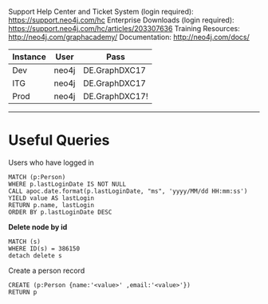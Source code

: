 Support Help Center and Ticket System (login required):
https://support.neo4j.com/hc
Enterprise Downloads (login required):
https://support.neo4j.com/hc/articles/203307636
Training Resources:
http://neo4j.com/graphacademy/
Documentation:
http://neo4j.com/docs/




|Instance|User|Pass
|----|----|----
|Dev	|neo4j	|DE.GraphDXC17
|ITG	|neo4j	|DE.GraphDXC17
|Prod	|neo4j	|DE.GraphDXC17!


---

# Useful Queries


Users who have logged in

~~~~
MATCH (p:Person)
WHERE p.lastLoginDate IS NOT NULL
CALL apoc.date.format(p.lastLoginDate, "ms", 'yyyy/MM/dd HH:mm:ss') YIELD value AS lastLogin
RETURN p.name, lastLogin
ORDER BY p.lastLoginDate DESC
~~~~

**Delete node by id**
~~~~
MATCH (s)
WHERE ID(s) = 386150
detach delete s
~~~~

Create a person record 

~~~
CREATE (p:Person {name:'<value>' ,email:'<value>'})
RETURN p
~~~